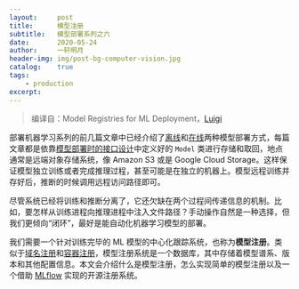 ```yaml
---
layout:		post
title:  	模型注册
subtitle:   模型部署系列之六
date:       2020-05-24
author:     一轩明月
header-img: img/post-bg-computer-vision.jpg
catalog:    true
tags:
    - production
excerpt:    
---
```


> 编译自：Model Registries for ML Deployment，[Luigi](https://mlinproduction.com/author/luigi/)

部署机器学习系列的前几篇文章中已经介绍了[离线](https://libertydream.github.io/2020/03/08/部署批量推断模式/)和[在线](https://libertydream.github.io/2020/05/17/部署实时推理/)两种模型部署方式，每篇文章都是依靠[模型部署时的接口设计](https://libertydream.github.io/2020/03/01/模型部署的软件接口/)中定义好的 `Model` 类进行存储和取回，地点通常是远端对象存储系统，像 Amazon S3 或是 Google Cloud Storage。这样保证模型独立训练或者完成推理过程，甚至可能是在独立的机器上。模型远程训练并存好后，推断的时候调用远程访问路径即可。

尽管系统已经将训练和推断分离了，它还欠缺在两个过程间传递信息的机制。比如，要怎样从训练进程向推理进程中注入文件路径？手动操作自然是一种选择，但我们更倾向“闭环”，最好是能自动化机器学习模型的部署。

我们需要一个针对训练完毕的 ML 模型的中心化跟踪系统，也称为**模型注册**。类似于[域名注册](https://en.wikipedia.org/wiki/Domain_name_registry)和[容器注册](https://en.wikipedia.org/wiki/Domain_name_registry)，模型注册系统是一个数据库，其中存储着模型谱系、版本和其他配置信息。本文会介绍什么是模型注册，怎么实现简单的模型注册以及一个借助 [MLflow](https://www.mlflow.org/docs/latest/model-registry.html) 实现的开源注册系统。

